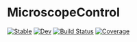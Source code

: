 # MicroscopeControl

[![Stable](https://img.shields.io/badge/docs-stable-blue.svg)](https://LidkeLab.github.io/MicroscopeControl.jl/stable/)
[![Dev](https://img.shields.io/badge/docs-dev-blue.svg)](https://LidkeLab.github.io/MicroscopeControl.jl/dev/)
[![Build Status](https://github.com/LidkeLab/MicroscopeControl.jl/actions/workflows/CI.yml/badge.svg?branch=main)](https://github.com/LidkeLab/MicroscopeControl.jl/actions/workflows/CI.yml?query=branch%3Amain)
[![Coverage](https://codecov.io/gh/LidkeLab/MicroscopeControl.jl/branch/main/graph/badge.svg)](https://codecov.io/gh/LidkeLab/MicroscopeControl.jl)
